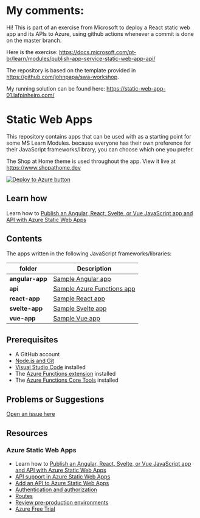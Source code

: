 # My comments:

Hi! This is part of an exercise from Microsoft to deploy a React static web app and its APIs to Azure, using github actions whenever a commit is done on the master branch.

Here is the exercise: https://docs.microsoft.com/pt-br/learn/modules/publish-app-service-static-web-app-api/

The repository is based on the template provided in https://github.com/johnpapa/swa-workshop.

My running solution can be found here: https://static-web-app-01.lafpinheiro.com/

# Static Web Apps

This repository contains apps that can be used with as a starting point for some MS Learn Modules. because everyone has their own preference for their JavaScript frameworks/library, you can choose which one you prefer.

The Shop at Home theme is used throughout the app. View it live at <https://www.shopathome.dev>

[![Deploy to Azure button](https://aka.ms/deploytoazurebutton)](https://portal.azure.com/?feature.customportal=false&WT.mc_id=swa_workshop-github-jopapa#create/Microsoft.StaticApp)

## Learn how

Learn how to [Publish an Angular, React, Svelte, or Vue JavaScript app and API with Azure Static Web Apps](https://docs.microsoft.com/en-us/learn/modules/publish-app-service-static-web-app-api/?WT.mc_id=swa_workshop-github-jopapa)

## Contents

The apps written in the following JavaScript frameworks/libraries:

| folder          | Description                                                                          |
| --------------- | ------------------------------------------------------------------------------------ |
| **angular-app** | [Sample Angular app](https://github.com/johnpapa/shopathome/blob/master/angular-app) |
| **api**         | [Sample Azure Functions app](https://github.com/johnpapa/shopathome/blob/master/api) |
| **react-app**   | [Sample React app](https://github.com/johnpapa/shopathome/blob/master/react-app)     |
| **svelte-app**  | [Sample Svelte app](https://github.com/johnpapa/shopathome/blob/master/svelte-app)   |
| **vue-app**     | [Sample Vue app](https://github.com/johnpapa/shopathome/blob/master/vue-app)         |

## Prerequisites

- A GitHub account
- [Node.js and Git](https://nodejs.org/)
- [Visual Studio Code](https://code.visualstudio.com/?WT.mc_id=swa_workshop-github-jopapa) installed
- The [Azure Functions extension](https://marketplace.visualstudio.com/items?itemName=ms-azuretools.vscode-azurefunctions?WT.mc_id=swa_workshop-github-jopapa) installed
- The [Azure Functions Core Tools](https://docs.microsoft.com/azure/azure-functions/functions-run-local?WT.mc_id=swa_workshop-github-jopapa) installed

## Problems or Suggestions

[Open an issue here](https://github.com/johnpapa/shopathome/issues)

## Resources

### Azure Static Web Apps

- Learn how to [Publish an Angular, React, Svelte, or Vue JavaScript app and API with Azure Static Web Apps](https://docs.microsoft.com/learn/modules/publish-app-service-static-web-app-api?wt.mc_id=swa_workshop-github-jopapa)
- [API support in Azure Static Web Apps](https://docs.microsoft.com/azure/static-web-apps/apis?wt.mc_id=swa_workshop-github-jopapa)
- [Add an API to Azure Static Web Apps](https://docs.microsoft.com/azure/static-web-apps/add-api?wt.mc_id=swa_workshop-github-jopapa)
- [Authentication and authorization](https://docs.microsoft.com/azure/static-web-apps/authentication-authorization?wt.mc_id=swa_workshop-github-jopapa)
- [Routes](https://docs.microsoft.com/azure/static-web-apps/routes?wt.mc_id=swa_workshop-github-jopapa)
- [Review pre-production environments](https://docs.microsoft.com/azure/static-web-apps/review-publish-pull-requests?wt.mc_id=swa_workshop-github-jopapa)
- [Azure Free Trial](https://azure.microsoft.com/free/?wt.mc_id=swa_workshop-github-jopapa)
